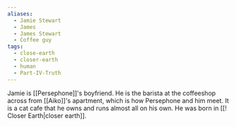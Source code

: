 ```yaml
---
aliases:
  - Jamie Stewart
  - James
  - James Stewart
  - Coffee guy
tags:
  - close-earth
  - closer-earth
  - human
  - Part-IV-Truth
---
```

Jamie is [[Persephone]]'s boyfriend. He is the barista at the coffeeshop across from [[Aiko]]'s apartment, which is how Persephone and him meet. It is a cat cafe that he owns and runs almost all on his own. He was born in [[! Closer Earth|closer earth]].